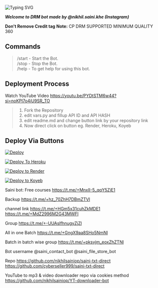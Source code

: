 ![Typing SVG](https://readme-typing-svg.herokuapp.com/?lines=Welcome+To+Txt+Uploader+Bot+!)

***Welcome to DRM bot made by @nikhil.saini.khe (Instagram)***

**Don't Remove Credit tag**
**Note:** CP DRM SUPPORTED MINIMUM QUALITY 360

## Commands

> /start - Start the Bot.  
> /stop - Stop the Bot.  
> /help - To get help for using this bot.

## Deployment Process 
Watch YouTube Video
https://youtu.be/PYDtSTM6w44?si=noKPl7o4iU9SR_TO

> 1. Fork the Repository
> 2. edit vars.py and fillup API ID and API HASH
> 3. edit readme.md and change button link by your repository link
> 4. Now direct click on button eg. Render, Heroku, Koyeb



## Deploy Via Buttons

[![Deploy](https://www.herokucdn.com/deploy/button.svg)](https://www.heroku.com/deploy?template=https://github.com/nikhilsainiop/saini-txt-direct)

[![Deploy To Heroku](https://www.herokucdn.com/deploy/button.svg)](https://dashboard.heroku.com/new?button-url=https://github.com/xpingpongx/Extractor-V3&template=https://github.com/Badshah0404/saini-txt-direct)

[![Deploy to Render](https://render.com/images/deploy-to-render-button.svg)](https://render.com/deploy)

[![Deploy to Koyeb](https://www.koyeb.com/static/images/deploy/button.svg)](https://app.koyeb.com/deploy?name=saini-txt-direct&repository=nikhilsainiop%2FSaini-txt-direct&branch=main&instance_type=free&instances_min=0)






Saini bot:
Free courses
https://t.me/+MnxII-5_qqY5ZjE1

Backup 
https://t.me/+hz_70ZhH7DBmZTVl

channel link
https://t.me/+HGm5x31cuhZkMDE1
https://t.me/+MdZ2996M2G43MWFl

Group
 https://t.me/+-UUAslfhnugyZjZl

All in one Batch 
https://t.me/+GngX9aa8SHo5NmNl

Batch in batch wise group
https://t.me/+pksvjm_eoxZhZTNl

Bot username
@saini_contact_bot
@saini_file_store_bot


Repo 
https://github.com/nikhilsainiop/saini-txt-direct
https://github.com/cyberseller999/saini-txt-direct

YouTube to mp3 & video downloader repo via cookies method 
https://github.com/nikhilsainiop/YT-downloader-bot
